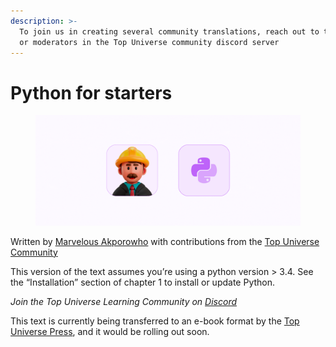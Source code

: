 ```yaml
---
description: >-
  To join us in creating several community translations, reach out to the admin
  or moderators in the Top Universe community discord server
---
```


# Python for starters

<figure><img src=".gitbook/assets/5588532.png" alt=""><figcaption></figcaption></figure>

Written by [Marvelous Akporowho](https://solomonmarvel.com/) with contributions from the [Top Universe Community](https://topuniverse.org/)

This version of the text assumes you’re using a python version > 3.4. See the “Installation” section of chapter 1 to install or update Python.

_Join the Top Universe Learning Community on_ [_Discord_](https://bit.ly/3MgN31y)

This text is currently being transferred to an e-book format by the [Top Universe Press](https://topuniverse.org/press), and it would be rolling out soon.

